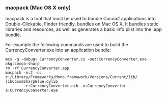 
### macpack (Mac OS X only)

macpack is a tool that must be used to bundle Cocoa# applications into Double-Clickable, Finder friendly, bundles on Mac OS X. It bundles static libraries and resources, as well as generates a basic info.plist into the .app bundle.

For example the following commands are used to build the CurrencyConverter.exe into an application bundle:

```
mcs -g -debug+ CurrencyConverter.cs -out:CurrencyConverter.exe -pkg:cocoa-sharp
rm -rf CurrencyConverter.app
macpack -m:2 -o:.  -r:/Library/Frameworks/Mono.framework/Versions/Current/lib/ libCocoaSharpGlue.dylib
        -r:CurrencyConverter.nib -n:CurrencyConverter -a:CurrencyConverter.exe
```